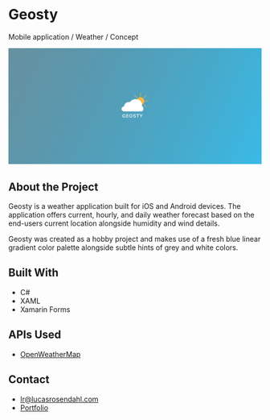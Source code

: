 <br />
<h1 align="left">Geosty</h1>
<p align="left">Mobile application / Weather / Concept</p>

<img src="https://github.com/Luchkiin/portfolio-v3/blob/master/images/works/geosty/geosty_image_big.png" alt="Geosty - Project Overview" width="auto" height="auto">

## About the Project

Geosty is a weather application built for iOS and Android devices. The application offers current, hourly, and daily weather forecast based on the end-users current location alongside humidity and wind details.

Geosty was created as a hobby project and makes use of a fresh blue linear gradient color palette alongside subtle hints of grey and white colors.

## Built With
* C#
* XAML
* Xamarin Forms 

## APIs Used
* <a href="https://openweathermap.org/current" target="_blank" class="project-paragraph-links">OpenWeatherMap</a>

## Contact
* <a href="mailto:lr@lucasrosendahl.com">lr@lucasrosendahl.com</a>
* <a href="https://lucasrosendahl.com" target="_blank">Portfolio</a>
<br />

